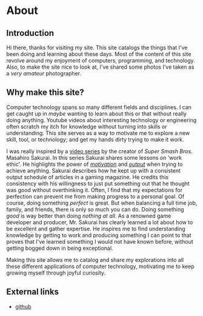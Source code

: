 # About
## Introduction
Hi there, thanks for visiting my site.
This site catalogs the things that I've been doing and learning about these days.
Most of the content of this site revolve around my enjoyment of computers, programming, and technology.
Also, to make the site nice to look at, I've shared some photos I've taken as a _very amateur_ photographer.

## Why make this site? 
Computer technology spans so many different fields and disciplines.
I can get caught up in _maybe_ wanting to learn about this or that without really doing anything.
Youtube videos about interesting technology or engineering often scratch my itch for knowledge without turning into skills or understanding.
This site serves as a way to motivate me to explore a new skill, tool, or technology; and get my hands dirty trying to make it work.

I was really inspired by a [video series](https://www.youtube.com/watch?v=jlFkxfkICO8&list=PLgKCjZ2WsVLSHTbG4lQadRRtjzjARK69h) by the creator of _Super Smash Bros._ Masahiro Sakurai.
In this series Sakurai shares some lessons on 'work ethic'.
He highlights the power of [*motivation*](https://youtu.be/IN-Uh2VfL8c?si=Av3g61ZvVqoye5yh) and [*output*](https://youtu.be/ff7HadWHTJo?si=NDm8zBv1tACM6Tf1) when trying to achieve anything.
Sakurai describes how he kept up with a consistent output schedule of articles in a gaming magazine.
He credits this consistency with his willingness to just put something out that he thought was good without overthinking it.
Often, I find that my expectations for perfection can prevent me from making progress to a personal goal.
Of course, doing something *perfect* is great.
But when balancing a full time job, family, and friends, there is only so much you can do.
Doing something *good* is way better than doing *nothing at all*.
As a renowned game developer and producer, Mr. Sakurai has clearly learned a lot about how to be excellent and gather expertise. 
He inspires me to find understanding knowledge by getting to work and producing something I can point to that proves that I've learned something I would not have known before, without getting bogged down in being exceptional.

Making this site allows me to catalog and share my explorations into all these different applications of computer technology, motivating me to keep growing myself through joyful curiosity.

## External links
* [github](https://github.com/danbotMBM/)
